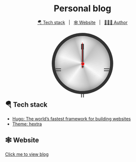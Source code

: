 <!DOCTYPE html>
<html>
<head>
</head>
<body>
    <h1 align="center">Personal blog</h1>
    <p align="center">
    <a href="#Tech stack">🪂 Tech stack</a> &#xa0; | &#xa0;
    <a href="#Website">🕸️ Website</a> &#xa0; | &#xa0;
    <a href="https://github.com/wylu1037" target="_blank">🧑🏽‍💻 Author</a>
    </p>
    <div style="display: flex; justify-content: center; margin-top: 30px; margin-bottom: 30px">
        <style>
            .face {
                position: relative;
                width: 180px;
                height: 180px;
                border-radius: 50%;
                outline: 10px solid #333;
                background: repeating-radial-gradient(circle at 50% 50%, 
                rgba(200,200,200,.2) 0%, rgba(200,200,200,.2) 2%, 
                transparent 2%, transparent 3%, rgba(200,200,200,.2) 3%, 
                transparent 3%), conic-gradient(white 0%, silver 10%, 
                white 35%, silver 45%, white 60%, silver 70%, 
                white 80%, silver 95%, white 100%);
                box-shadow: inset 0 0 20px #0007;
            }
            .hour {
                position: absolute;
                width: 5px;
                height: 60px;
                background: #aaa;
                left: 87.5px;
                top: 43px;
                border-radius: 3px 3px 1px 1px;
                transform-origin: 2px 47px;
                box-shadow: 0 0 5px #0005,inset 1.5px 3px 0px #333, inset -1.5px -3px 0px #333;
                z-index: 1;
                animation: watch 43200s linear infinite;
            }
            .minute {
                position: absolute;
                width: 4px;
                height: 78px;
                background: #aaa;
                left: 88px;
                top: 25px;
                border-radius: 3px 3px 1px 1px;
                transform-origin: 2px 65px;
                box-shadow: 0 0 5px #0005, inset 1.5px 3px 0px #333, inset -1.5px -3px 0px #333;
                z-index: 2;
                animation: watch 3600s linear infinite;
            }
            .second {
                position: absolute;
                width: 10px;
                height: 10px;
                background: red;
                left: 85px;
                top: 85px;
                border-radius: 50%;
                border: 1px solid #eee;
                z-index: 3;
                animation: watch 60s steps(60, end) 0s infinite;
            }
            .second::before {
                content: "";
                position: absolute;
                width: 1px;
                height: 85px;
                left: 3px;
                bottom: -10px;
                background: red;
                border-radius: 2px;
                box-shadow: 5px 0 2px rgba(128, 128, 128, 0.2);
            }
            .second::after {
                content: "";
                position: absolute;
                width: 4px;
                height: 4px;
                left: 2px;
                top: 2px;
                background: #555;
                border-radius: 50%;
            }
            .v-index {
                position: absolute;
                color: #333;
                font-size: 24px;
                left: 83.5px;
                top: -3px;
                text-shadow: 0 157px 0 #333;
                z-index: 1
            }
            .h-index {
                position: absolute;
                color: #333;
                font-size: 24px;
                top: 72px;
                left: 5px;
                transform: rotate(-90deg);
                text-shadow: 0 158px 0 #333;
                z-index: 1;
            }
            @keyframes watch {
            0% {
                transform: rotate(0deg);
            }
            100% {
                transform: rotate(360deg);
            }
            }
        </style>
        <div class="face">
            <p class="v-index">II
            </p>
            <p class="h-index">II
            </p>
            <div class="hand">
                <div class="hand">
                    <div class="hour"></div>
                    <div class="minute"></div>
                    <div class="second"></div>
                </div>
            </div>
        </div>
    </div>
</body>
</html>

## 🪂 Tech stack

+ [Hugo: The world’s fastest framework for building websites](https://gohugo.io/)
+ [Theme: hextra](https://imfing.github.io/hextra/)

## 🕸️ Website

[Click me to view blog](https://wylu1037.github.io/)
